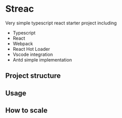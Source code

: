 # Streac

Very simple typescript react starter project including 
- Typescript
- React
- Webpack 
- React Hot Loader
- Vscode integration
- Antd simple implementation

## Project structure

## Usage 

## How to scale

